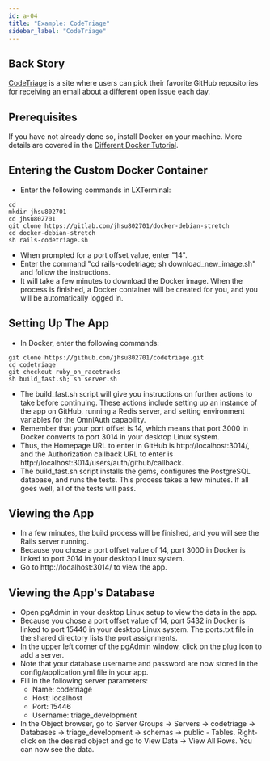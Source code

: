 ```yaml
---
id: a-04
title: "Example: CodeTriage"
sidebar_label: "CodeTriage"
---
```


## Back Story
[CodeTriage](https://www.codetriage.com/) is a site where users can pick their favorite GitHub repositories for receiving an email about a different open issue each day.

## Prerequisites
If you have not already done so, install Docker on your machine.  More details are covered in the [Different Docker Tutorial](https://www.differentdockertutorial.com/).

## Entering the Custom Docker Container
* Enter the following commands in LXTerminal:
```
cd
mkdir jhsu802701
cd jhsu802701
git clone https://gitlab.com/jhsu802701/docker-debian-stretch
cd docker-debian-stretch
sh rails-codetriage.sh
```
* When prompted for a port offset value, enter "14".
* Enter the command "cd rails-codetriage; sh download_new_image.sh" and follow the instructions.
* It will take a few minutes to download the Docker image.  When the process is finished, a Docker container will be created for you, and you will be automatically logged in.

## Setting Up The App
* In Docker, enter the following commands:
```
git clone https://github.com/jhsu802701/codetriage.git
cd codetriage
git checkout ruby_on_racetracks
sh build_fast.sh; sh server.sh
```
* The build_fast.sh script will give you instructions on further actions to take before continuing.  These actions include setting up an instance of the app on GitHub, running a Redis server, and setting environment variables for the OmniAuth capability.
* Remember that your port offset is 14, which means that port 3000 in Docker converts to port 3014 in your desktop Linux system.
* Thus, the Homepage URL to enter in GitHub is http://localhost:3014/, and the Authorization callback URL to enter is http://localhost:3014/users/auth/github/callback.
* The build_fast.sh script installs the gems, configures the PostgreSQL database, and runs the tests. This process takes a few minutes. If all goes well, all of the tests will pass.

## Viewing the App
* In a few minutes, the build process will be finished, and you will see the Rails server running.
* Because you chose a port offset value of 14, port 3000 in Docker is linked to port 3014 in your desktop Linux system.
* Go to http://localhost:3014/ to view the app.

## Viewing the App's Database
* Open pgAdmin in your desktop Linux setup to view the data in the app.
* Because you chose a port offset value of 14, port 5432 in Docker is linked to port 15446 in your desktop Linux system.  The ports.txt file in the shared directory lists the port assignments.
* In the upper left corner of the pgAdmin window, click on the plug icon to add a server.
* Note that your database username and password are now stored in the config/application.yml file in your app.
* Fill in the following server parameters:
  * Name: codetriage
  * Host: localhost
  * Port: 15446
  * Username: triage_development
* In the Object browser, go to Server Groups -> Servers -> codetriage -> Databases -> triage_development -> schemas -> public - Tables.  Right-click on the desired object and go to View Data -> View All Rows.  You can now see the data.
